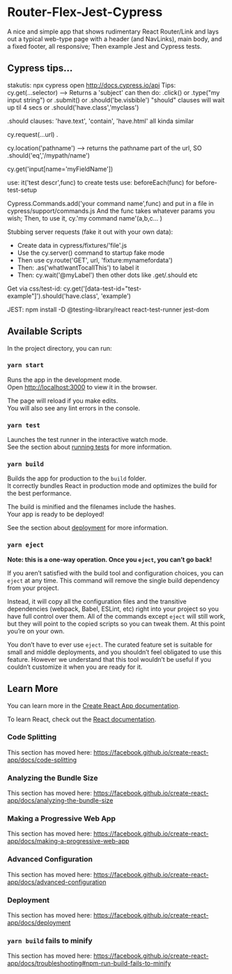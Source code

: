 # Router-Flex-Jest-Cypress

A nice and simple app that shows rudimentary React Router/Link and lays out
a typical web-type page with a header (and NavLinks), main body, and a fixed footer,
all responsive; Then example Jest and Cypress tests.

## Cypress tips...

stakutis: npx cypress open
http://docs.cypress.io/api
Tips:
cy.get(...selector) --> Returns a 'subject'
can then do:
.click()
or .type("my input string")
or .submit()
or .should('be.visbible') "should" clauses will wait up til 4 secs
or .should('have.class','myclass')

.should clauses: 'have.text', 'contain', 'have.html' all kinda similar

cy.request(...url)
.

cy.location('pathname') --> returns the pathname part of the url, SO
.should('eq','/mypath/name')

cy.get('input[name='myFieldName'])

use: it('test descr',func) to create tests
use: beforeEach(func) for before-test-setup

Cypress.Commands.add('your command name',func) and put in a file in cypress/support/commands.js
And the func takes whatever params you wish;
Then, to use it, cy.'my command name'(a,b,c... )

Stubbing server requests (fake it out with your own data):

- Create data in cypress/fixtures/'file'.js
- Use the cy.server() command to startup fake mode
- Then use cy.route('GET', url, 'fixture:mynamefordata')
- Then: .as('whatIwantTocallThis') to label it
- Then: cy.wait('@myLabel') then other dots like .get/.should etc

Get via css/test-id:
cy.get('[data-test-id="test-example"]').should('have.class', 'example')

JEST:
npm install -D @testing-library/react react-test-runner jest-dom

## Available Scripts

In the project directory, you can run:

### `yarn start`

Runs the app in the development mode.<br />
Open [http://localhost:3000](http://localhost:3000) to view it in the browser.

The page will reload if you make edits.<br />
You will also see any lint errors in the console.

### `yarn test`

Launches the test runner in the interactive watch mode.<br />
See the section about [running tests](https://facebook.github.io/create-react-app/docs/running-tests) for more information.

### `yarn build`

Builds the app for production to the `build` folder.<br />
It correctly bundles React in production mode and optimizes the build for the best performance.

The build is minified and the filenames include the hashes.<br />
Your app is ready to be deployed!

See the section about [deployment](https://facebook.github.io/create-react-app/docs/deployment) for more information.

### `yarn eject`

**Note: this is a one-way operation. Once you `eject`, you can’t go back!**

If you aren’t satisfied with the build tool and configuration choices, you can `eject` at any time. This command will remove the single build dependency from your project.

Instead, it will copy all the configuration files and the transitive dependencies (webpack, Babel, ESLint, etc) right into your project so you have full control over them. All of the commands except `eject` will still work, but they will point to the copied scripts so you can tweak them. At this point you’re on your own.

You don’t have to ever use `eject`. The curated feature set is suitable for small and middle deployments, and you shouldn’t feel obligated to use this feature. However we understand that this tool wouldn’t be useful if you couldn’t customize it when you are ready for it.

## Learn More

You can learn more in the [Create React App documentation](https://facebook.github.io/create-react-app/docs/getting-started).

To learn React, check out the [React documentation](https://reactjs.org/).

### Code Splitting

This section has moved here: https://facebook.github.io/create-react-app/docs/code-splitting

### Analyzing the Bundle Size

This section has moved here: https://facebook.github.io/create-react-app/docs/analyzing-the-bundle-size

### Making a Progressive Web App

This section has moved here: https://facebook.github.io/create-react-app/docs/making-a-progressive-web-app

### Advanced Configuration

This section has moved here: https://facebook.github.io/create-react-app/docs/advanced-configuration

### Deployment

This section has moved here: https://facebook.github.io/create-react-app/docs/deployment

### `yarn build` fails to minify

This section has moved here: https://facebook.github.io/create-react-app/docs/troubleshooting#npm-run-build-fails-to-minify
